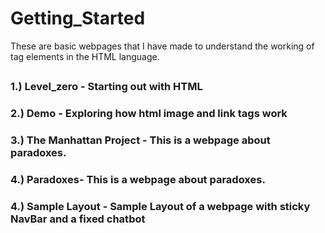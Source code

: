 # Getting_Started

These are basic webpages that I have made to understand the working of tag elements in the HTML language.
##

### 1.) Level_zero - Starting out with HTML

### 2.) Demo - Exploring how html image and link tags work

### 3.) The Manhattan Project - This is a webpage about paradoxes.

### 4.) Paradoxes- This is a webpage about paradoxes.

### 4.) Sample Layout - Sample Layout of a webpage with sticky NavBar and a fixed chatbot

